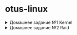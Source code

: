 # otus-linux
<details>
<summary> Домашнее задание №1 Kernel </summary>
<p>

При выполненни домашнего задания использовались два способа сборки ядра - oldconfig и menuconfig <br>

Cборка ядра menuconfig: <br>
* обновлена система и установлены необходимые пакеты

```
# yum update
# yum install -y ncurses-devel make gcc bc bison flex elfutils-libelf-devel openssl-devel grub2

```

* скачано ядро 5.1

```
wget https://cdn.kernel.org/pub/linux/kernel/v5.x/linux-5.1.tar.xz

```
 
* скачана текущая конфигруация ядра в папку новго ядра

```
cp -v /boot/config-3.10.0-693.5.2.el7.x86_64 /usr/src/linux-5*/.config

```  
* с помощью псевдо графического интерфейса выбраны необходимые модули (оставил без практически без изменений, так как не совсем понимаю что нужно а что нет)

```
make menuconfig

```
*  запустил сборку ядра

```
# make bzImage
# make modules
# make
# make install
# make modules_install

```

Сборка ядра с помощью oldconfig

* проделаны первые шаги из предыдущего этапа и использованы команды из пособия к лекции

```
cp /boot/config* .config && make oldconfig && make && make install &&make modules_install

```

в результате в grub можно загрузиться с новым ядром

<img src="https://raw.githubusercontent.com/muxun/otus-linux/kernel/img/kerner.png"></img>
</p>
</details>


<details>
<summary> Домашнее задание №2 Raid </summary>
<p>
  Расширил количество дисков до 6
  
```
[vagrant@otuslinux ~]$ lsscsi
[0:0:0:0]    disk    ATA      VBOX HARDDISK    1.0   /dev/sda 
[3:0:0:0]    disk    ATA      VBOX HARDDISK    1.0   /dev/sdb 
[4:0:0:0]    disk    ATA      VBOX HARDDISK    1.0   /dev/sdc 
[5:0:0:0]    disk    ATA      VBOX HARDDISK    1.0   /dev/sdd 
[6:0:0:0]    disk    ATA      VBOX HARDDISK    1.0   /dev/sde 
[7:0:0:0]    disk    ATA      VBOX HARDDISK    1.0   /dev/sdf 
[8:0:0:0]    disk    ATA      VBOX HARDDISK    1.0   /dev/sdg 
[vagrant@otuslinux ~]$ sudo lshw -short | grep disk 
/0/100/1.1/0.0.0    /dev/sda  disk        42GB VBOX HARDDISK
/0/100/d/0          /dev/sdb  disk        262MB VBOX HARDDISK
/0/100/d/1          /dev/sdc  disk        262MB VBOX HARDDISK
/0/100/d/2          /dev/sdd  disk        262MB VBOX HARDDISK
/0/100/d/3          /dev/sde  disk        262MB VBOX HARDDISK
/0/100/d/4          /dev/sdf  disk        262MB VBOX HARDDISK
/0/100/d/5          /dev/sdg  disk        262MB VBOX HARDDISK
```
Обнулил суперблоки и создал рэйд 1

```
[vagrant@otuslinux ~]$ sudo mdadm --zero-superblock --force /dev/sd{b,c,d,e,f,g}
mdadm: Unrecognised md component device - /dev/sdb
mdadm: Unrecognised md component device - /dev/sdc
mdadm: Unrecognised md component device - /dev/sdd
mdadm: Unrecognised md component device - /dev/sde
mdadm: Unrecognised md component device - /dev/sdf
mdadm: Unrecognised md component device - /dev/sdg
[vagrant@otuslinux ~]$ sudo mdadm --create --verbose /dev/md0 -l 1 -n 6 /dev/sd{b,c,d,e,f,g}
mdadm: Note: this array has metadata at the start and
    may not be suitable as a boot device.  If you plan to
    store '/boot' on this device please ensure that
    your boot-loader understands md/v1.x metadata, or use
    --metadata=0.90
mdadm: size set to 254976K
Continue creating array? y
mdadm: Defaulting to version 1.2 metadata
mdadm: array /dev/md0 started.
```
Проверим корректность рейда

```
[vagrant@otuslinux ~]$ cat /proc/mdstat
Personalities : [raid1] 
md0 : active raid1 sdg[5] sdf[4] sde[3] sdd[2] sdc[1] sdb[0]
      254976 blocks super 1.2 [6/6] [UUUUUU]
```
Создадим mdadm.conf 

```
[vagrant@otuslinux etc]$ sudo -s                                          
[root@otuslinux etc]# echo "DEVICE partitions" > /etc/mdadm/mdadm.conf
[root@otuslinux etc]# mdadm --detail --scan --verbose | awk '/ARRAY/{print}' >> /etc/mdadm/mdadm.conf
[root@otuslinux etc]# cat /etc/mdadm/mdadm.conf 
DEVICE partitions
ARRAY /dev/md0 level=raid1 num-devices=6 metadata=1.2 name=otuslinux:0 UUID=b34fcf7c:3cd7e117:8363f585:59a5d5e5

```

Упражнение на поломку raid 

```
[root@otuslinux etc]# mdadm /dev/md0 --fail /dev/sde
mdadm: set /dev/sde faulty in /dev/md0
[root@otuslinux etc]# cat /proc/mdstat
Personalities : [raid1] 
md0 : active raid1 sdg[5] sdf[4] sde[3](F) sdd[2] sdc[1] sdb[0]
      254976 blocks super 1.2 [6/5] [UUU_UU]
      
unused devices: <none>

##############################################################
    Number   Major   Minor   RaidDevice State
       0       8       16        0      active sync   /dev/sdb
       1       8       32        1      active sync   /dev/sdc
       2       8       48        2      active sync   /dev/sdd
       -       0        0        3      removed
       4       8       80        4      active sync   /dev/sdf
       5       8       96        5      active sync   /dev/sdg

       3       8       64        -      faulty   /dev/sde
```

Эмулируем замену физического диска 

```
[root@otuslinux etc]# mdadm /dev/md0 --remove /dev/sde
mdadm: hot removed /dev/sde from /dev/md0

[root@otuslinux etc]# mdadm /dev/md0 --add /dev/sde
mdadm: added /dev/sde

[root@otuslinux etc]# cat /proc/mdstat
Personalities : [raid1] 
md0 : active raid1 sde[6] sdg[5] sdf[4] sdd[2] sdc[1] sdb[0]
      254976 blocks super 1.2 [6/6] [UUUUUU]
      
unused devices: <none>

[root@otuslinux etc]# mdadm -D /dev/md0
/dev/md0:
    ..................
    ..................
    ..................
    Number   Major   Minor   RaidDevice State
       0       8       16        0      active sync   /dev/sdb
       1       8       32        1      active sync   /dev/sdc
       2       8       48        2      active sync   /dev/sdd
       6       8       64        3      active sync   /dev/sde
       4       8       80        4      active sync   /dev/sdf
       5       8       96        5      active sync   /dev/sdg

```

Напилим партиций и смонтируем на диск 

```
[root@otuslinux etc]# lsblk
NAME      MAJ:MIN RM  SIZE RO TYPE  MOUNTPOINT
sda         8:0    0   40G  0 disk  
`-sda1      8:1    0   40G  0 part  /
sdb         8:16   0  250M  0 disk  
`-md0       9:0    0  249M  0 raid1 
  |-md0p1 259:0    0   49M  0 md    /raid/part1
  |-md0p2 259:1    0   50M  0 md    /raid/part2
  |-md0p3 259:2    0   49M  0 md    /raid/part3
  |-md0p4 259:3    0   50M  0 md    /raid/part4
  `-md0p5 259:4    0   49M  0 md    /raid/part5
sdc         8:32   0  250M  0 disk  
`-md0       9:0    0  249M  0 raid1 
  |-md0p1 259:0    0   49M  0 md    /raid/part1
  |-md0p2 259:1    0   50M  0 md    /raid/part2
  |-md0p3 259:2    0   49M  0 md    /raid/part3
  |-md0p4 259:3    0   50M  0 md    /raid/part4
  `-md0p5 259:4    0   49M  0 md    /raid/part5
sdd         8:48   0  250M  0 disk  
`-md0       9:0    0  249M  0 raid1 
  |-md0p1 259:0    0   49M  0 md    /raid/part1
  |-md0p2 259:1    0   50M  0 md    /raid/part2
  |-md0p3 259:2    0   49M  0 md    /raid/part3
  |-md0p4 259:3    0   50M  0 md    /raid/part4
  `-md0p5 259:4    0   49M  0 md    /raid/part5
sde         8:64   0  250M  0 disk  
`-md0       9:0    0  249M  0 raid1 
  |-md0p1 259:0    0   49M  0 md    /raid/part1
  |-md0p2 259:1    0   50M  0 md    /raid/part2
  |-md0p3 259:2    0   49M  0 md    /raid/part3
  |-md0p4 259:3    0   50M  0 md    /raid/part4
  `-md0p5 259:4    0   49M  0 md    /raid/part5
sdf         8:80   0  250M  0 disk  
`-md0       9:0    0  249M  0 raid1 
  |-md0p1 259:0    0   49M  0 md    /raid/part1
  |-md0p2 259:1    0   50M  0 md    /raid/part2
  |-md0p3 259:2    0   49M  0 md    /raid/part3
  |-md0p4 259:3    0   50M  0 md    /raid/part4
  `-md0p5 259:4    0   49M  0 md    /raid/part5
sdg         8:96   0  250M  0 disk  
`-md0       9:0    0  249M  0 raid1 
  |-md0p1 259:0    0   49M  0 md    /raid/part1
  |-md0p2 259:1    0   50M  0 md    /raid/part2
  |-md0p3 259:2    0   49M  0 md    /raid/part3
  |-md0p4 259:3    0   50M  0 md    /raid/part4
  `-md0p5 259:4    0   49M  0 md    /raid/part5
```
</p>
</details>
